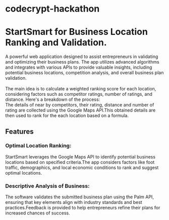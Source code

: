 # codecrypt-hackathon

# StartSmart for Business Location Ranking and Validation.

A powerful web application designed to assist entrepreneurs in validating and optimizing their business plans. The app utilizes advanced algorithms and integrates with various APIs to provide valuable insights, including potential business locations, competition analysis, and overall business plan validation.<br><br>
The main idea is to calculate a weighted ranking score for each location, considering factors such as competitor ratings, number of ratings, and distance. Here's a breakdown of the process:<br>
The details of near by competitors, their rating, distance and number of rating are collected using the Google Maps API.This obtained details are then used to rank for the each location based on a formula.

## Features

### Optimal Location Ranking:
StartSmart leverages the Google Maps API to identify potential business locations based on specified criteria.The app considers factors like foot traffic, demographics, and local economic conditions to rank and suggest optimal locations.

### Descriptive Analysis of Business:
The software validates the submitted business plan using the Palm API, ensuring that key elements align with industry standards and best practices.Feedback is provided to help entrepreneurs refine their plans for increased chances of success.
